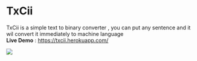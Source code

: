 # TxCii
TxCii is a simple text to binary converter , you can put any sentence and it wil convert it immediately to machine language <br>
**Live Demo** : https://txcii.herokuapp.com/ <br>


<img src="https://i.postimg.cc/rFz0NssL/Screenshot-2022-09-05-011823.jpg](https://postimg.cc/jL0Sssy8" />



